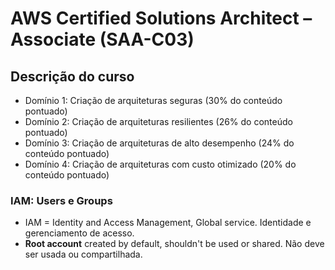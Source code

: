 # AWS Certified Solutions Architect – Associate (SAA-C03)

## Descrição do curso

* Domínio 1: Criação de arquiteturas seguras (30% do conteúdo pontuado)
* Domínio 2: Criação de arquiteturas resilientes (26% do conteúdo pontuado)
* Domínio 3: Criação de arquiteturas de alto desempenho (24% do conteúdo pontuado)
* Domínio 4: Criação de arquiteturas com custo otimizado (20% do conteúdo pontuado)


### IAM: Users e Groups 

* IAM = Identity and Access Management, Global service. Identidade e gerenciamento de acesso.
* **Root account** created by default, shouldn't be used or shared. Não deve ser usada ou compartilhada. 
